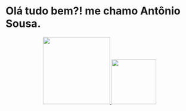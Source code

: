 ### <h1 align=”rigth”> Olá tudo bem?! me chamo Antônio Sousa.</h1> 

<div align="center">
  <a href="https://github.com/AntonioFSousa">
  <img height="180em" src="https://github-readme-stats.vercel.app/api?username=AntonioFSousa&show_icons=true&theme=dark&include_all_commits=true&count_private=true"/>
  <img height="120em" src="https://github-readme-stats.vercel.app/api/top-langs/?username=AntonioFSousa&layout=compact&langs_count=7&theme=dark"/>
</div>
  
  
